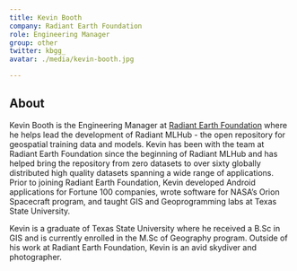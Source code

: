 ```yaml
---
title: Kevin Booth
company: Radiant Earth Foundation
role: Engineering Manager
group: other
twitter: kbgg_
avatar: ./media/kevin-booth.jpg

---
```

## About

Kevin Booth is the Engineering Manager at [Radiant Earth Foundation](https://www.radiant.earth/) where he helps lead the development of Radiant MLHub - the open repository for geospatial training data and models. Kevin has been with the team at Radiant Earth Foundation since the beginning of Radiant MLHub and has helped bring the repository from zero datasets to over sixty globally distributed high quality datasets spanning a wide range of applications. Prior to joining Radiant Earth Foundation, Kevin developed Android applications for Fortune 100 companies, wrote software for NASA’s Orion Spacecraft program, and taught GIS and Geoprogramming labs at Texas State University.

Kevin is a graduate of Texas State University where he received a B.Sc in GIS and is currently enrolled in the M.Sc of Geography program. Outside of his work at Radiant Earth Foundation, Kevin is an avid skydiver and photographer.